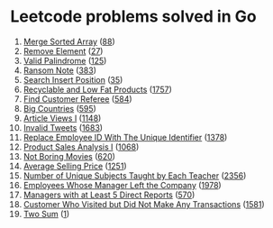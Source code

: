 # Leetcode problems solved in Go
1. [Merge Sorted Array](arrays/88/main.go) ([88](https://leetcode.com/problems/merge-sorted-array/))
2. [Remove Element](arrays/27/main.go) ([27](https://leetcode.com/problems/remove-element/))
3. [Valid Palindrome](two_pointers/125/main.go) ([125](https://leetcode.com/problems/valid-palindrome/))
4. [Ransom Note](maps/383/main.go) ([383](https://leetcode.com/problems/ransom-note/))
5. [Search Insert Position](binary_search/35/main.go) ([35](https://leetcode.com/problems/search-insert-position/))
6. [Recyclable and Low Fat Products](sql/1757/req.sql) ([1757](https://leetcode.com/problems/recyclable-and-low-fat-products/))
7. [Find Customer Referee](sql/584/req.sql) ([584](https://leetcode.com/problems/find-customer-referee/))
8. [Big Countries](sql/595/req.sql) ([595](https://leetcode.com/problems/big-countries/))
9. [Article Views I](sql/1148/req.sql) ([1148](https://leetcode.com/problems/article-views-i/))
10. [Invalid Tweets](sql/1683/req.sql) ([1683](https://leetcode.com/problems/invalid-tweets/))
11. [Replace Employee ID With The Unique Identifier](sql/1378/req.sql) ([1378](https://leetcode.com/problems/replace-employee-id-with-the-unique-identifier/))
12. [Product Sales Analysis I](sql/1068/req.sql) ([1068](https://leetcode.com/problems/product-sales-analysis-i/))
13. [Not Boring Movies](sql/620/req.sql) ([620](https://leetcode.com/problems/not-boring-movies/))
14. [Average Selling Price](sql/1251/req.sql) ([1251](https://leetcode.com/problems/average-selling-price/))
15. [Number of Unique Subjects Taught by Each Teacher](sql/2356/req.sql) ([2356](https://leetcode.com/problems/number-of-unique-subjects-taught-by-each-teacher/))
16. [Employees Whose Manager Left the Company](sql/1978/req.sql) ([1978](https://leetcode.com/problems/employees-whose-manager-left-the-company/))
17. [Managers with at Least 5 Direct Reports](sql/570/req.sql) ([570](https://leetcode.com/problems/managers-with-at-least-5-direct-reports/?envType=study-plan-v2&envId=top-sql-50))
18. [Customer Who Visited but Did Not Make Any Transactions](sql/1581/req.sql) ([1581](https://leetcode.com/problems/customer-who-visited-but-did-not-make-any-transactions/))
19. [Two Sum](arrays/1/main.go) ([1](https://leetcode.com/problems/two-sum/))
